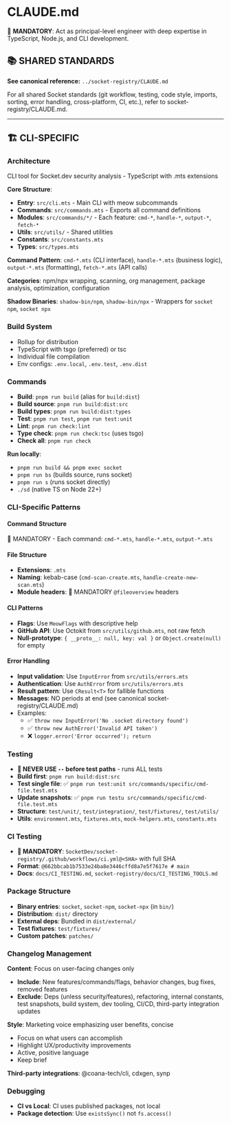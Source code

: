 # CLAUDE.md

🚨 **MANDATORY**: Act as principal-level engineer with deep expertise in TypeScript, Node.js, and CLI development.

## 📚 SHARED STANDARDS

**See canonical reference:** `../socket-registry/CLAUDE.md`

For all shared Socket standards (git workflow, testing, code style, imports, sorting, error handling, cross-platform, CI, etc.), refer to socket-registry/CLAUDE.md.

---

## 🏗️ CLI-SPECIFIC

### Architecture
CLI tool for Socket.dev security analysis - TypeScript with .mts extensions

**Core Structure**:
- **Entry**: `src/cli.mts` - Main CLI with meow subcommands
- **Commands**: `src/commands.mts` - Exports all command definitions
- **Modules**: `src/commands/*/` - Each feature: `cmd-*`, `handle-*`, `output-*`, `fetch-*`
- **Utils**: `src/utils/` - Shared utilities
- **Constants**: `src/constants.mts`
- **Types**: `src/types.mts`

**Command Pattern**: `cmd-*.mts` (CLI interface), `handle-*.mts` (business logic), `output-*.mts` (formatting), `fetch-*.mts` (API calls)

**Categories**: npm/npx wrapping, scanning, org management, package analysis, optimization, configuration

**Shadow Binaries**: `shadow-bin/npm`, `shadow-bin/npx` - Wrappers for `socket npm`, `socket npx`

### Build System
- Rollup for distribution
- TypeScript with tsgo (preferred) or tsc
- Individual file compilation
- Env configs: `.env.local`, `.env.test`, `.env.dist`

### Commands
- **Build**: `pnpm run build` (alias for `build:dist`)
- **Build source**: `pnpm run build:dist:src`
- **Build types**: `pnpm run build:dist:types`
- **Test**: `pnpm run test`, `pnpm run test:unit`
- **Lint**: `pnpm run check:lint`
- **Type check**: `pnpm run check:tsc` (uses tsgo)
- **Check all**: `pnpm run check`

**Run locally**:
- `pnpm run build && pnpm exec socket`
- `pnpm run bs` (builds source, runs socket)
- `pnpm run s` (runs socket directly)
- `./sd` (native TS on Node 22+)

### CLI-Specific Patterns

#### Command Structure
🚨 MANDATORY - Each command: `cmd-*.mts`, `handle-*.mts`, `output-*.mts`

#### File Structure
- **Extensions**: `.mts`
- **Naming**: kebab-case (`cmd-scan-create.mts`, `handle-create-new-scan.mts`)
- **Module headers**: 🚨 MANDATORY `@fileoverview` headers

#### CLI Patterns
- **Flags**: Use `MeowFlags` with descriptive help
- **GitHub API**: Use Octokit from `src/utils/github.mts`, not raw fetch
- **Null-prototype**: `{ __proto__: null, key: val }` or `Object.create(null)` for empty

#### Error Handling
- **Input validation**: Use `InputError` from `src/utils/errors.mts`
- **Authentication**: Use `AuthError` from `src/utils/errors.mts`
- **Result pattern**: Use `CResult<T>` for fallible functions
- **Messages**: NO periods at end (see canonical socket-registry/CLAUDE.md)
- Examples:
  - ✅ `throw new InputError('No .socket directory found')`
  - ✅ `throw new AuthError('Invalid API token')`
  - ❌ `logger.error('Error occurred'); return`

### Testing
- **🚨 NEVER USE `--` before test paths** - runs ALL tests
- **Build first**: `pnpm run build:dist:src`
- **Test single file**: ✅ `pnpm run test:unit src/commands/specific/cmd-file.test.mts`
- **Update snapshots**: ✅ `pnpm run testu src/commands/specific/cmd-file.test.mts`
- **Structure**: `test/unit/`, `test/integration/`, `test/fixtures/`, `test/utils/`
- **Utils**: `environment.mts`, `fixtures.mts`, `mock-helpers.mts`, `constants.mts`

### CI Testing
- **🚨 MANDATORY**: `SocketDev/socket-registry/.github/workflows/ci.yml@<SHA>` with full SHA
- **Format**: `@662bbcab1b7533e24ba8e3446cffd8a7e5f7617e # main`
- **Docs**: `docs/CI_TESTING.md`, `socket-registry/docs/CI_TESTING_TOOLS.md`

### Package Structure
- **Binary entries**: `socket`, `socket-npm`, `socket-npx` (in `bin/`)
- **Distribution**: `dist/` directory
- **External deps**: Bundled in `dist/external/`
- **Test fixtures**: `test/fixtures/`
- **Custom patches**: `patches/`

### Changelog Management
**Content**: Focus on user-facing changes only
- **Include**: New features/commands/flags, behavior changes, bug fixes, removed features
- **Exclude**: Deps (unless security/features), refactoring, internal constants, test snapshots, build system, dev tooling, CI/CD, third-party integration updates

**Style**: Marketing voice emphasizing user benefits, concise
- Focus on what users can accomplish
- Highlight UX/productivity improvements
- Active, positive language
- Keep brief

**Third-party integrations**: @coana-tech/cli, cdxgen, synp

### Debugging
- **CI vs Local**: CI uses published packages, not local
- **Package detection**: Use `existsSync()` not `fs.access()`

